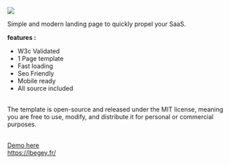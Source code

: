 <img src="https://lbegey.fr/imgs/sendit.png"><br>

Simple and modern landing page to quickly propel your SaaS.<br>

<strong>features :</strong><br>
- W3c Validated<br>
- 1 Page template<br>
- Fast loading<br>
- Seo Friendly<br>
- Mobile ready<br>
- All source included<br><br>

The template is open-source and released under the MIT license, meaning you are free to use, modify, and distribute it for personal or commercial purposes.<br><br>

<a href="https://lbegey.fr/sendit.html">Demo here</a><br>
<a href='https://lbegey.fr/'>https://lbegey.fr/</a>

